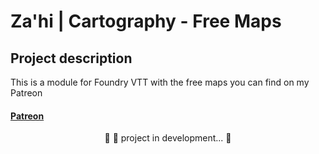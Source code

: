 # Za'hi | Cartography - Free Maps

## Project description
<p>This is a module for Foundry VTT with the free maps you can find on my Patreon</p>
<h4><a href="https://www.patreon.com/zahithemage">Patreon</a></h4>
<p align="center"> 
	🚧 🚀 project in development...  🚧
</p>
